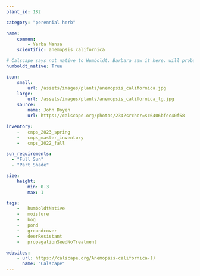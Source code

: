 ```yaml
---
plant_id: 182 

category: "perennial herb"

name: 
    common: 
        - Yerba Mansa 
    scientific: anemopsis californica 

# Calscape says not native to Humboldt. Barbara saw it here. will probably change it to adhere to calscape later
humboldt_native: True

icon: 
    small: 
        url: /assets/images/plants/anemopsis_californica.jpg 
    large: 
        url: /assets/images/plants/anemopsis_californica_lg.jpg 
    source: 
        name: John Doyen 
        url: https://calscape.org/photos/234?srchcr=sc6406bfec40f58 

inventory: 
    -   cnps_2023_spring
    -   cnps_master_inventory
    -   cnps_2022_fall

sun_requirements:
  - "Full Sun"
  - "Part Shade"

size:
    height: 
        min: 0.3
        max: 1

tags:  
    -   humboldtNative
    -   moisture
    -   bog
    -   pond
    -   groundcover
    -   deerResistant
    -   propagationSeedNoTreatment

websites:
    - url: https://calscape.org/Anemopsis-californica-() 
      name: "Calscape"
---
```









